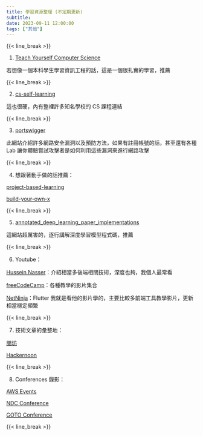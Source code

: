 ```yaml
---
title: 學習資源整理 (不定期更新)
subtitle: 
date: 2023-09-11 12:00:00
tags: ["其他"]
---
```



{{< line_break >}}

1. [Teach Yourself Computer Science](https://teachyourselfcs.com/)

若想像一個本科學生學習資訊工程的話，這是一個很扎實的學習，推薦


{{< line_break >}}


2. [cs-self-learning](https://github.com/PKUFlyingPig/cs-self-learning)

這也很硬，內有整裡許多知名學校的 CS 課程連結


<!--more-->
{{< line_break >}}


3. [portswigger](https://portswigger.net/web-security/learning-path)

此網站介紹許多網路安全漏洞以及預防方法，如果有註冊帳號的話，甚至還有各種 Lab 讓你體驗嘗試攻擊者是如何利用這些漏洞來進行網路攻擊


{{< line_break >}}


4. 想跟著動手做的話推薦：

[project-based-learning](https://github.com/practical-tutorials/project-based-learning)

[build-your-own-x](https://github.com/codecrafters-io/build-your-own-x)


{{< line_break >}}


5. [annotated_deep_learning_paper_implementations](https://github.com/labmlai/annotated_deep_learning_paper_implementations)

這網站超厲害的，逐行講解深度學習模型程式碼，推薦


{{< line_break >}}


6. Youtube：

[Hussein Nasser](https://www.youtube.com/@hnasr)：介紹相當多後端相關技術，深度也夠，我個人最常看

[freeCodeCamp](freeCodeCamp.org)：各種教學的影片集合


[NetNinja](https://www.youtube.com/@NetNinja)：Flutter 我就是看他的影片學的，主要比較多前端工具教學影片，更新相當穩定頻繁

{{< line_break >}}


7. 技術文章的彙整地：

[閱坊](https://www.readfog.com/)


[Hackernoon](https://hackernoon.com/)


{{< line_break >}}


8. Conferences 錄影：

[AWS Events](https://www.youtube.com/@AWSEventsChannel)

[NDC Conference](https://www.youtube.com/@NDC)

[GOTO Conference](https://www.youtube.com/@GOTO-)


{{< line_break >}}


